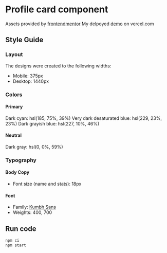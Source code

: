 # Profile card component

Assets provided by [frontendmentor](https://www.frontendmentor.io?ref=challenge)
My delpoyed [demo](https://profile-card-component-gules-beta.vercel.app/) on vercel.com

## Style Guide

### Layout

The designs were created to the following widths:

- Mobile: 375px
- Desktop: 1440px

### Colors

#### Primary

Dark cyan: hsl(185, 75%, 39%)
Very dark desaturated blue: hsl(229, 23%, 23%)
Dark grayish blue: hsl(227, 10%, 46%)

#### Neutral

Dark gray: hsl(0, 0%, 59%)

### Typography

#### Body Copy

- Font size (name and stats): 18px

#### Font

- Family: [Kumbh Sans](https://fonts.google.com/specimen/Kumbh+Sans)
- Weights: 400, 700

## Run code

```bash
npm ci
npm start
```
